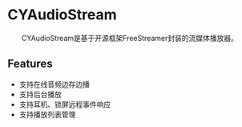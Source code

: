 # CYAudioStream
&emsp;&emsp;CYAudioStream是基于开源框架FreeStreamer封装的流媒体播放器。

## Features
 
 * 支持在线音频边存边播
 * 支持后台播放
 * 支持耳机、锁屏远程事件响应
 * 支持播放列表管理

 
